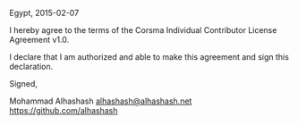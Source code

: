 Egypt, 2015-02-07

I hereby agree to the terms of the Corsma Individual Contributor License
Agreement v1.0.

I declare that I am authorized and able to make this agreement and sign this
declaration.

Signed,

Mohammad Alhashash alhashash@alhashash.net https://github.com/alhashash
